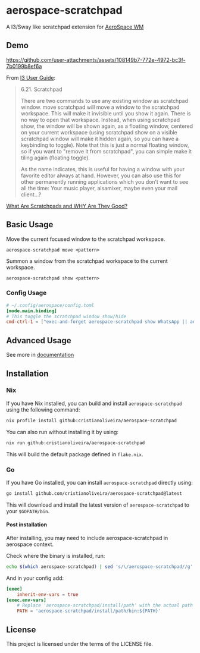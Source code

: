 # aerospace-scratchpad

A I3/Sway like scratchpad extension for [AeroSpace WM](https://github.com/nikitabobko/AeroSpace)

## Demo


https://github.com/user-attachments/assets/108149b7-772e-4972-bc3f-7b0199b8ef6a




From [I3 User Guide](https://i3wm.org/docs/userguide.html#_scratchpad):
> 6.21. Scratchpad
> 
> There are two commands to use any existing window as scratchpad window. move scratchpad will move a window to the scratchpad workspace. This will make it invisible until you show it again. There is no way to open that workspace. Instead, when using scratchpad show, the window will be shown again, as a floating window, centered on your current workspace (using scratchpad show on a visible scratchpad window will make it hidden again, so you can have a keybinding to toggle). Note that this is just a normal floating window, so if you want to "remove it from scratchpad", you can simple make it tiling again (floating toggle).
>
> As the name indicates, this is useful for having a window with your favorite editor always at hand. However, you can also use this for other permanently running applications which you don’t want to see all the time: Your music player, alsamixer, maybe even your mail client…?

[What Are Scratchpads and WHY Are They Good?](https://youtu.be/72ccdlOWe20?si=tyYhdW6_BRJSCSHr)

## Basic Usage

Move the current focused window to the scratchpad workspace.
```text
aerospace-scratchpad move <pattern>
```
Summon a window from the scratchpad workspace to the current workspace.
```text
aerospace-scratchpad show <pattern>
```

### Config Usage

```toml
# ~/.config/aerospace/config.toml
[mode.main.binding] 
# This toggle the scratchpad window show/hide
cmd-ctrl-1 = ["exec-and-forget aerospace-scratchpad show WhatsApp || aerospace-scratchpad move WhatsApp"]
```

## Advanced Usage

See more in [documentation](docs/)

## Installation

### Nix

If you have Nix installed, you can build and install `aerospace-scratchpad` using the following command:

```bash
nix profile install github:cristianoliveira/aerospace-scratchpad
```

You can also run without installing it by using:

```bash
nix run github:cristianoliveira/aerospace-scratchpad
```

This will build the default package defined in `flake.nix`.

### Go

If you have Go installed, you can install `aerospace-scratchpad` directly using:

```bash
go install github.com/cristianoliveira/aerospace-scratchpad@latest
```

This will download and install the latest version of `aerospace-scratchpad` to your `$GOPATH/bin`.

#### Post installation

After installing, you may need to include aerospace-scratchpad in aerospace context.

Check where the binary is installed, run:
```bash
echo $(which aerospace-scratchpad) | sed 's/\/aerospace-scratchpad//g'
```

And in your config add:
```toml
[exec]
    inherit-env-vars = true
[exec.env-vars]
    # Replace 'aerospace-scratchpad/install/path' with the actual path from the above command
    PATH = 'aerospace-scratchpad/install/path/bin:${PATH}'
```

## License

This project is licensed under the terms of the LICENSE file.
